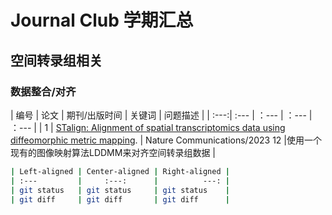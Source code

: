 # Journal Club 学期汇总

## 空间转录组相关

### 数据整合/对齐

| 编号  | 论文           | 期刊/出版时间 | 关键词 | 问题描述 |
| :---:|     :---       |      ：---    |  ：--- |  ：--- |
| 1 | [STalign: Alignment of spatial transcriptomics data using diffeomorphic metric mapping](https://www.nature.com/articles/s41467-023-43915-7). | Nature Communications/2023 12 |使用一个现有的图像映射算法LDDMM来对齐空间转录组数据 |





```bash
| Left-aligned | Center-aligned | Right-aligned |
| :---         |     :---:      |          ---: |
| git status   | git status     | git status    |
| git diff     | git diff       | git diff      |
```
